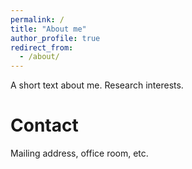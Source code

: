 ```yaml
---
permalink: /
title: "About me"
author_profile: true
redirect_from:
  - /about/
---
```


A short text about me. Research interests.

# Contact

Mailing address, office room, etc.
